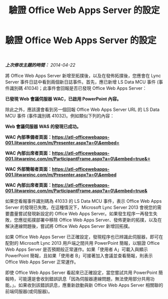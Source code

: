 ﻿---
title: 驗證 Office Web Apps Server 的設定
TOCTitle: Validating the Configuration of Office Web Apps Server
ms:assetid: f6e8ecbf-305d-4a13-92d0-b61dbd82b0ea
ms:mtpsurl: https://technet.microsoft.com/zh-tw/library/JJ205393(v=OCS.15)
ms:contentKeyID: 49292844
ms.date: 08/24/2015
mtps_version: v=OCS.15
ms.translationtype: HT
---

# 驗證 Office Web Apps Server 的設定

 

_**上次修改主題的時間：** 2014-04-22_

將 Office Web Apps Server 新增至拓撲後，以及在發佈拓撲後，您應會在 Lync Server 事件日誌中看到兩個新日誌事件。首先，應已新增 LS Data MCU 事件 (事件識別碼 41034)；此事件會回報是否已發現 Office Web Apps Server：

**已發現 Web 會議伺服器 WAC，已啟用 PowerPoint 內容。**

除此之外，應該還會看到另一個回報 Office Web Apps Server URL 的 LS Data MCU 事件 (事件識別碼 41032)。例如類似下列的內容：

**Web 會議伺服器 WAS 的發現已成功。**

**WAC 內部準備者頁面：https://atl-officewebapps-001.litwareinc.com/m/Presenter.aspx?a=0\&embed=**

**WAC 內部出席者頁面：https://atl-officewebapps-001.litwareinc.com/m/ParticipantFrame.aspx?a=0\&embed=true&=**

**WAC 外部簡報者頁面：https://atl-officewebapps-001.litwareinc.com/m/Presenter.aspx?a=0\&embed**

**WAC 內部出席者頁面：https://atl-officewebapps-001.litwareinc.com/m/ParticipantFrame.aspx?a=0\&embed=true&**

如果您看報事件識別碼為 41033 的 LS Data MCU 事件，表示 Office Web Apps Server 的發現已失敗。在這種情況下，Microsoft Lync Server 2013 會視您的需要盡量嘗試發現新設定的 Office Web Apps Server。如果發生程序一再發生失敗，您應從拓撲部署中移除 Office Web Apps Server、發佈更新的拓撲，以及在解決連線問題後，嘗試將 Office Web Apps Server 新增回拓撲。

如果 Office Web Apps Server 已正確設定，發現程序也已辨識此伺服器，即可在配對的 Microsoft Lync 2013 用戶端之間共用 PowerPoint 簡報，以驗證 Office Web Apps Server 是否預期般正常運作。如果「使用者 A」可載入與顯示 PowerPoint 簡報，且如果「使用者 B」可接著加入會議並查看簡報，則表示 Office Web Apps Server 正常運作。

即使 Office Web Apps Server 看起來已正確設定，當您嘗試共用 PowerPoint 簡報時，可能還是會收到錯誤訊息「因為伺服器連線問題，無法使用部分共用功能。」。如果收到該錯誤訊息，應重新啟動與新 Office Web Apps Server 相關聯的前端伺服器(或伺服器)。

